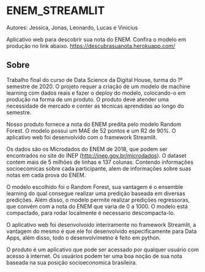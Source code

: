 # ENEM_STREAMLIT
Autores: Jessica, Jonas, Leonardo, Lucas e Vinicius 

Aplicativo web para descobrir sua nota do ENEM. Confira o modelo em produção no link abaixo.
https://descubrasuanota.herokuapp.com/

## Sobre

Trabalho final do curso de Data Science da Digital House, turma do 1º semestre de 2020. O projeto requer a criação de um modelo de machine learning com dados reais e fazer o deploy do modelo, colocando-o em produção na forma de um produto. O produto deve atender uma necessidade de mercado e conter as técnicas aprendidas ao longo do semestre.

Nosso produto fornece a nota do ENEM predita pelo modelo Random Forest. O modelo possui um MAE de 52 pontos e um R2 de 90%. O aplicativo web foi desenvolvido com o framework Streamlit.

Os dados são os Microdados do ENEM de 2018, que podem ser encontrados no site do INEP (http://inep.gov.br/microdados). O dataset contem mais de 5 milhões de linhas e 137 colunas. Contendo informações socioecomicas sobre cada participante, alem de informações sobre suas notas em cada prova do ENEM.

O modelo escolhido foi o Random Forest, sua vantagem é o ensemble learning do qual consegue realizar uma predição baseada em diversas predições. Além disso, o modelo permite realizar predições regressoras, que convém com a nota do ENEM que varia de 0 a 1000. O modelo está compactado, para rodar localmente é necessario descompacta-lo.

O aplicativo web foi desenvolvoido interiramente no framework Streamlit, a vantagem do mesmo é que ele foi desenvolvido especificamente para Data Apps, além disso, todo o desenvolvimetno é feito em python.

O produto é um aplicativo que pode ser acessado por qualquer usuário com acesso à internet. Os usuários podem ter uma boa noção de sua nota baseada na sua posição socioeconomica brasileira.
